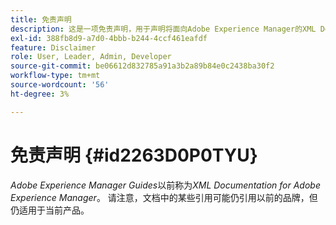 ```yaml
---
title: 免责声明
description: 这是一项免责声明，用于声明将面向Adobe Experience Manager的XML Documentation的产品名称更改为AEM Guides
exl-id: 388fb8d9-a7d0-4bbb-b244-4ccf461eafdf
feature: Disclaimer
role: User, Leader, Admin, Developer
source-git-commit: be06612d832785a91a3b2a89b84e0c2438ba30f2
workflow-type: tm+mt
source-wordcount: '56'
ht-degree: 3%

---
```


# 免责声明 {#id2263D0P0TYU}

*Adobe Experience Manager Guides*&#x200B;以前称为&#x200B;*XML Documentation for Adobe Experience Manager*。 请注意，文档中的某些引用可能仍引用以前的品牌，但仍适用于当前产品。
